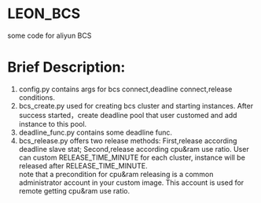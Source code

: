 # LEON_BCS
some code for aliyun BCS

# Brief Description:
1. config.py contains args for bcs connect,deadline connect,release conditions.  
2. bcs_create.py used for creating bcs cluster and starting instances. After success started，create deadline pool that user customed and add instance to this pool.  
3. deadline_func.py contains some deadline func.  
4. bcs_release.py offers two release methods: First,release according deadline slave stat; Second,release according cpu&ram use ratio. User can custom RELEASE_TIME_MINUTE for each cluster, instance will be released after RELEASE_TIME_MINUTE.  
note that a precondition for cpu&ram releasing is a common administrator account in your custom image. This account is used for remote getting cpu&ram use ratio.  
